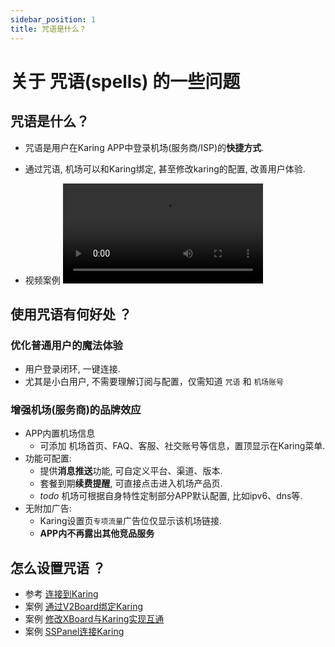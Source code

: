 ```yaml
---
sidebar_position: 1
title: 咒语是什么？
---
```


# 关于 咒语(spells) 的一些问题
## 咒语是什么？
- 咒语是用户在Karing APP中登录机场(服务商/ISP)的**快捷方式**.
- 通过咒语, 机场可以和Karing绑定, 甚至修改karing的配置, 改善用户体验.

- 视频案例
  <video controls width="320">
    <source src="/videos/xboard-1.mp4" type="video/mp4" />
    您的浏览器不支持 HTML5 视频。
  </video>


## 使用咒语有何好处 ？
### 优化普通用户的魔法体验
- 用户登录闭环, 一键连接.
- 尤其是小白用户, 不需要理解订阅与配置，仅需知道 `咒语` 和 `机场账号`


### 增强机场(服务商)的品牌效应
- APP内置机场信息
  - 可添加 机场首页、FAQ、客服、社交账号等信息，置顶显示在Karing菜单.
- 功能可配置:
    - 提供**消息推送**功能, 可自定义平台、渠道、版本.
    - 套餐到期**续费提醒**, 可直接点击进入机场产品页.
    - *todo* 机场可根据自身特性定制部分APP默认配置, 比如ipv6、dns等.
- 无附加广告:
    - Karing设置页`专项流量`广告位仅显示该机场链接.
    - **APP内不再露出其他竞品服务**


## 怎么设置咒语 ？
- 参考 [连接到Karing](../connect.md)
- 案例 [通过V2Board绑定Karing](/cooperation/v2board#spell)
- 案例 [修改XBoard与Karing实现互通](/cooperation/xboard#spell)
- 案例 [SSPanel连接Karing](/cooperation/sspanel#spell)






